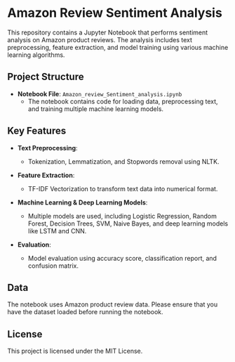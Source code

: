 
# Amazon Review Sentiment Analysis

This repository contains a Jupyter Notebook that performs sentiment analysis on Amazon product reviews. The analysis includes text preprocessing, feature extraction, and model training using various machine learning algorithms.

## Project Structure

- **Notebook File**: `Amazon_review_Sentiment_analysis.ipynb`
  - The notebook contains code for loading data, preprocessing text, and training multiple machine learning models.
  
## Key Features

- **Text Preprocessing**: 
  - Tokenization, Lemmatization, and Stopwords removal using NLTK.
  
- **Feature Extraction**:
  - TF-IDF Vectorization to transform text data into numerical format.
  
- **Machine Learning & Deep Learning Models**:
  - Multiple models are used, including Logistic Regression, Random Forest, Decision Trees, SVM, Naive Bayes, and deep learning models like LSTM and CNN.

- **Evaluation**:
  - Model evaluation using accuracy score, classification report, and confusion matrix.

## Data

The notebook uses Amazon product review data. Please ensure that you have the dataset loaded before running the notebook.

## License

This project is licensed under the MIT License.

